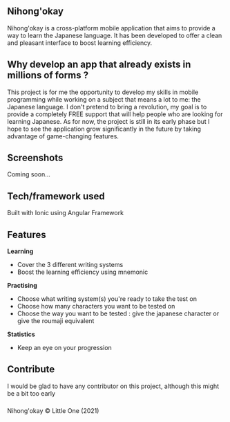 ## Nihong'okay
Nihong'okay is a cross-platform mobile application that aims to provide a way to learn the Japanese language. It has been developed to offer a clean and pleasant interface to boost learning efficiency.

## Why develop an app that already exists in millions of forms ?
This project is for me the opportunity to develop my skills in mobile programming while working on a subject that means a lot to me: the Japanese language.
I don't pretend to bring a revolution, my goal is to provide a completely FREE support that will help people who are looking for learning Japanese. As for now, the project is still in its early phase but I hope to see the application grow significantly in the future by taking advantage of game-changing features.
 
## Screenshots
Coming soon...

## Tech/framework used
Built with Ionic using Angular Framework

## Features
<b>Learning</b>
* Cover the 3 different writing systems
* Boost the learning efficiency using mnemonic

<b>Practising</b>
* Choose what writing system(s) you're ready to take the test on
* Choose how many characters you want to be tested on
* Choose the way you want to be tested : give the japanese character or give the roumaji equivalent

<b>Statistics</b>
* Keep an eye on your progression

## Contribute

I would be glad to have any contributor on this project, although this might be a bit too early

###

Nihong'okay © Little One (2021)
